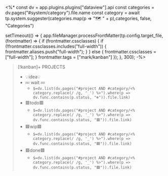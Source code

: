 <%*
const dv = app.plugins.plugins["dataview"].api
const categories = dv.pages("#system/category").file.name
const category = await tp.system.suggester(categories.map(p => "🗺️ " + p),categories, false, "Categories")

setTimeout(() => {
app.fileManager.processFrontMatter(tp.config.target_file, (frontmatter) => {
  if (frontmatter.cssclasses) {
	if (!frontmatter.cssclasses.includes("full-width")) {
	  frontmatter.aliases.push("full-width");
	}
  } else {
	frontmatter.cssclasses = ["full-width"];
  }
  frontmatter.tags = ["mark/kanban"]
});
}, 300);
-%>
> [!kanban]+ PROJECTS
> - 💡idea💡
> - 💤 wait 💤
> 	- `$=dv.list(dv.pages("#project AND #category/<% category.replace(/ /g, '_') %>").where(p => dv.func.contains(p.status, "❄")).file.link)`
> - 🟥todo🟥
> 	- `$=dv.list(dv.pages("#project AND #category/<% category.replace(/ /g, '_') %>").where(p => dv.func.contains(p.status, "🟥")).file.link)`
> - 🟦wip🟦
> 	- `$=dv.list(dv.pages("#project AND #category/<% category.replace(/ /g, '_') %>").where(p => dv.func.contains(p.status, "🟦")).file.link)`
> - 🟩done🟩
> 	- `$=dv.list(dv.pages("#project AND #category/<% category.replace(/ /g, '_') %>").where(p => dv.func.contains(p.status, "🟩")).file.link)`